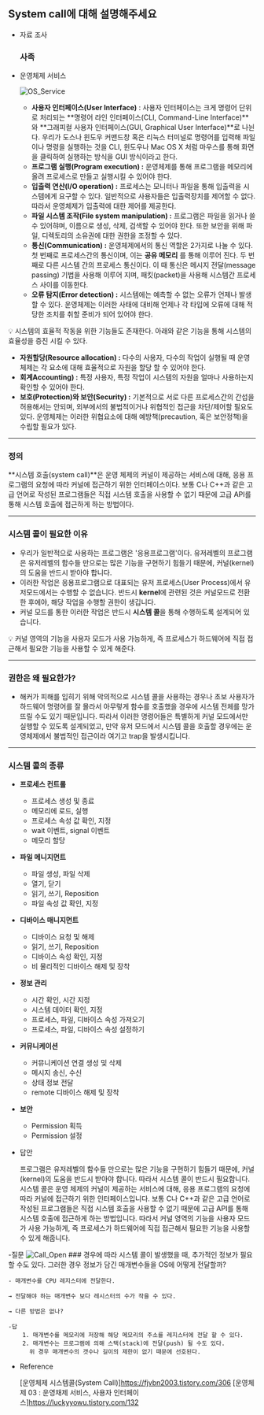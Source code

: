 ## System call에 대해 설명해주세요

- 자료 조사
    
    ### 사족

- 운영체제 서비스
    
    ![OS_Service](https://github.com/JungMunGyu/CS_interview_Study/blob/main/os&computer_structure/img/OS_Service.png?raw=true)
    
    - **사용자 인터페이스(User Interface)** : 사용자 인터페이스는 크게 명령어 단위로 처리되는 **명령어 라인 인터페이스(CLI, Command-Line Interface)**와 **그래피컬 사용자 인터페이스(GUI, Graphical User Interface)**로 나뉜다. 우리가 도스나 윈도우 커맨드창 혹은 리눅스 터미널로 명령어를 입력해 파일이나 명령을 실행하는 것을 CLI, 윈도우나 Mac OS X 처럼 마우스를 통해 화면을 클릭하여 실행하는 방식을 GUI 방식이라고 한다.
    - **프로그램 실행(Program execution) :** 운영체제를 통해 프로그램을 메모리에 올려 프로세스로 만들고 실행시킬 수 있어야 한다.
    - **입출력 연산(I/O operation) :** 프로세스는 모니터나 파일을 통해 입출력을 시스템에게 요구할 수 있다. 일반적으로 사용자들은 입출력장치를 제어할 수 없다. 따라서 운영체제가 입출력에 대한 제어를 제공한다.
    - **파일 시스템 조작(File system manipulation) :** 프로그램은 파일을 읽거나 쓸 수 있어햐며, 이름으로 생성, 삭제, 검색할 수 있어야 한다. 또한 보안을 위해 파일, 디렉토리의 소유권에 대한 권한을 조정할 수 있다.
    - **통신(Communication) :** 운영체제에서의 통신 역할은 2가지로 나눌 수 있다. 첫 번째로 프로세스간의 통신이며, 이는 **공유 메모리** 를 통해 이루어 진다. 두 번째로 다른 시스템 간의 프로세스 통신이다. 이 때 통신은 메시지 전달(message passing) 기법을 사용해 이루어 지며, 패킷(packet)을 사용해 시스템간 프로세스 사이를 이동한다.
    - **오류 탐지(Error detection) :** 시스템에는 예측할 수 없는 오류가 언제나 발생할 수 있다. 운영체제는 이러한 사태에 대비해 언제나 각 타입에 오류에 대해 적당한 조치를 취할 준비가 되어 있어야 한다.

<aside>
💡 시스템의 효율적 작동을 위한 기능들도 존재한다. 아래와 같은 기능을 통해 시스템의 효율성을 증진 시킬 수 있다.

- **자원할당(Resource allocation) :** 다수의 사용자, 다수의 작업이 실행될 때 운영체제는 각 요소에 대해 효율적으로 자원을 할당 할 수 있어야 한다.
- **회계Accounting) :** 특정 사용자, 특정 작업이 시스템의 자원을 얼마나 사용하는지 확인할 수 있어야 한다.
- **보호(Protection)와 보안(Security) :** 기본적으로 서로 다른 프로세스간의 간섭을 허용해서는 안되며, 외부에서의 불법적이거나 위협적인 접근을 차단/제어할 필요도 있다. 운영체제는 이러한 위협요소에 대해 예방책(precaution, 혹은 보안정책)을 수립할 필요가 있다.
</aside>

---

### 정의

**시스템 호출(system call)**은 운영 체제의 커널이 제공하는 서비스에 대해, 응용 프로그램의 요청에 따라 커널에 접근하기 위한 인터페이스이다. 보통 C나 C++과 같은 고급 언어로 작성된 프로그램들은 직접 시스템 호출을 사용할 수 없기 때문에 고급 API를 통해 시스템 호출에 접근하게 하는 방법이다.

---

### 시스템 콜이 필요한 이유

- 우리가 일반적으로 사용하는 프로그램은 '응용프로그램'이다. 유저레벨의 프로그램은 유저레벨의 함수들 만으로는 많은 기능을 구현하기 힘들기 때문에, 커널(kernel)의 도움을 반드시 받아야 합니다.
- 이러한 작업은 응용프로그램으로 대표되는 유저 프로세스(User Process)에서 유저모드에서는 수행할 수 없습니다. 반드시 **kernel**에 관련된 것은 커널모드로 전환한 후에야, 해당 작업을 수행할 권한이 생깁니다.
- 커널 모드를 통한 이러한 작업은 반드시 **시스템 콜**을 통해 수행하도록 설계되어 있습니다.

<aside>
💡 커널 영역의 기능을 사용자 모드가 사용 가능하게,  즉 프로세스가 하드웨어에 직접 접근해서 필요한 기능을 사용할 수 있게 해준다.

</aside>

---

### 권한은 왜 필요한가?

- 해커가 피해를 입히기 위해 악의적으로 시스템 콜을 사용하는 경우나 초보 사용자가 하드웨어 명령어를 잘 몰라서 아무렇게 함수를 호출했을 경우에 시스템 전체를 망가뜨릴 수도 있기 때문입니다. 따라서 이러한 명령어들은 특별하게 커널 모드에서만 실행할 수 있도록 설계되었고, 만약 유저 모드에서 시스템 콜을 호출할 경우에는 운영체제에서 불법적인 접근이라 여기고 trap을 발생시킵니다.

---

### 시스템 콜의 종류

- **프로세스 컨트롤**
    - 프로세스 생성 및 종료
    - 메모리에 로드, 실행
    - 프로세스 속성 값 확인, 지정
    - wait 이벤트, signal 이벤트
    - 메모리 할당
- **파일 메니지먼트**
    - 파일 생성, 파일 삭제
    - 열기, 닫기
    - 읽기, 쓰기, Reposition
    - 파일 속성 값 확인, 지정
- **디바이스 매니지먼트**
    - 디바이스 요청 및 해제
    - 읽기, 쓰기, Reposition
    - 디바이스 속성 확인, 지정
    - 비 물리적인 디바이스 해제 및 장착
- **정보 관리**
    - 시간 확인, 시간 지정
    - 시스템 데이터 확인, 지정
    - 프로세스, 파일, 디바이스 속성 가져오기
    - 프로세스, 파일, 디바이스 속성 설정하기
- **커뮤니케이션**
    - 커뮤니케이션 연결 생성 및 삭제
    - 메시지 송신, 수신
    - 상태 정보 전달
    - remote 디바이스 해제 및 장착
- **보안**
    - Permission 획득
    - Permission 설정

- 답안
    
    프로그램은 유저레벨의 함수들 만으로는 많은 기능을 구현하기 힘들기 때문에, 커널(kernel)의 도움을 반드시 받아야 합니다. 따라서 시스템 콜이 반드시 필요합니다. 시스템 콜은 운영 체제의 커널이 제공하는 서비스에 대해, 응용 프로그램의 요청에 따라 커널에 접근하기 위한 인터페이스입니다. 보통 C나 C++과 같은 고급 언어로 작성된 프로그램들은 직접 시스템 호출을 사용할 수 없기 때문에 고급 API를 통해 시스템 호출에 접근하게 하는 방법입니다. 따라서 커널 영역의 기능을 사용자 모드가 사용 가능하게,  즉 프로세스가 하드웨어에 직접 접근해서 필요한 기능을 사용할 수 있게 해줍니다.
    
-질문
    ![Call_Open](https://github.com/JungMunGyu/CS_interview_Study/blob/main/os&computer_structure/img/Call_Open.png?raw=true)
    ### 경우에 따라 시스템 콜이 발생했을 때, 추가적인 정보가 필요할 수도 있다. 그러한 경우 정보가 담긴 매개변수들을 OS에 어떻게 전달할까?

    - 매개변수를 CPU 레지스터에 전달한다.
    
    → 전달해야 하는 매개변수 보다 레시스터의 수가 작을 수 있다.
    
    → 다른 방법은 없나?
    
    -답
        1. 매개변수를 메모리에 저장해 해당 메모리의 주소를 레지스터에 전달 할 수 있다.
        2. 매개변수는 프로그램에 의해 스택(stack)에 전달(push) 될 수도 있다.
          위 경우 매개변수의 갯수나 길이의 제한이 없기 때문에 선호된다.
          
- Reference
    
    [운영체제 시스템콜(System Call)]https://fjvbn2003.tistory.com/306
    [운영체제 03 : 운영채제 서비스, 사용자 인터페이스]https://luckyyowu.tistory.com/132
